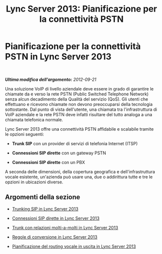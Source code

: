 ﻿---
title: 'Lync Server 2013: Pianificazione per la connettività PSTN'
TOCTitle: Pianificazione per la connettività PSTN
ms:assetid: 280f684a-740a-443d-8ecf-574241382a42
ms:mtpsurl: https://technet.microsoft.com/it-it/library/Gg425749(v=OCS.15)
ms:contentKeyID: 49299991
ms.date: 08/24/2015
mtps_version: v=OCS.15
ms.translationtype: HT
---

# Pianificazione per la connettività PSTN in Lync Server 2013

 

_**Ultima modifica dell'argomento:** 2012-09-21_

Una soluzione VoIP di livello aziendale deve essere in grado di garantire le chiamate da e verso la rete PSTN (Public Switched Telephone Network) senza alcun decadimento della Qualità del servizio (QoS). Gli utenti che effettuano e ricevono chiamate non devono preoccuparsi della tecnologia sottostante. Dal punto di vista dell'utente, una chiamata tra l'infrastruttura di VoIP aziendale e la rete PSTN deve infatti risultare del tutto analoga a una chiamata telefonica normale.

Lync Server 2013 offre una connettività PSTN affidabile e scalabile tramite le opzioni seguenti:

  - **Trunk SIP** con un provider di servizi di telefonia Internet (ITSP)

  - **Connessioni SIP dirette** con un gateway PSTN

  - **Connessioni SIP dirette** con un PBX

A seconda delle dimensioni, della copertura geografica e dell'infrastruttura vocale esistente, un'azienda può usare una, due o addirittura tutte e tre le opzioni in ubicazioni diverse.

## Argomenti della sezione

  - [Trunking SIP in Lync Server 2013](lync-server-2013-sip-trunking.md)

  - [Connessioni SIP dirette in Lync Server 2013](lync-server-2013-direct-sip-connections.md)

  - [Trunk con relazioni molti-a-molti in Lync Server 2013](lync-server-2013-m-n-trunk.md)

  - [Regole di conversione in Lync Server 2013](lync-server-2013-translation-rules.md)

  - [Pianificazione del routing vocale in uscita in Lync Server 2013](lync-server-2013-planning-outbound-voice-routing.md)

